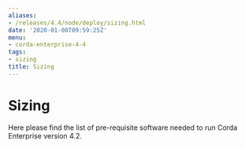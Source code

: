 ```yaml
---
aliases:
- /releases/4.4/node/deploy/sizing.html
date: '2020-01-08T09:59:25Z'
menu:
- corda-enterprise-4-4
tags:
- sizing
title: Sizing
---
```



# Sizing

Here please find the list of pre-requisite software needed to run Corda Enterprise version 4.2.

